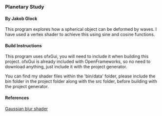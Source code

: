 ### Planetary Study
#### By Jakob Glock


This program explores how a spherical object can be deformed by waves. I have used a vertex shader to achieve this using sine and cosine functions.

#### Build Instructions

This program uses ofxGui, you will need to include it when building this project.
ofxGui is already included with OpenFrameworks, so no need to download anything, just include it with the project generator.

You can find my shader files within the 'bin/data' folder, please include the bin folder in the project folder along with the src folder, before building with the project generator.

#### References

[Gaussian blur shader](https://github.com/openframeworks/openFrameworks/blob/master/examples/shader/09_gaussianBlurFilter/bin/data/shadersGL3/shaderBlurX.frag)
